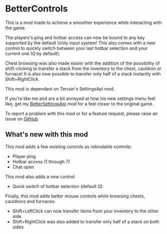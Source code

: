 # BetterControls

This is a mod made to achieve a smoother experience while interacting with the game.

The players's ping and hotbar access can now be bound to any key supported by the default Unity input system!
This also comes with a new control to quickly switch between your last hotbar selection and your current one (Q by default).

Chest browsing was also made easier with the addition of the possibility of shift-clicking to transfer a stack from the inventory to the chest, cauldron or furnace! 
It is also now possible to transfer only half of a stack instantly with Shift+RightClick.

This mod is dependant on Terrain's SettingsApi mod. 

If you're like me and are a bit annoyed at how his new settings menu feel like, get my [BetterSettingsApi](https://muck.thunderstore.io/package/MrBoxxy/BetterSettingsApi/ "Thunderstore") mod for a feel closer to the original game.

To report a problem with this mod or for a feature request, please raise an issue on [GitHub](https://github.com/oliviersamson/Muck-BetterControls/issues "GitHub")

## What's new with this mod
This mod adds a few existing controls as rebindable controls:
- Player ping
- Hotbar access (1 through 7)
- Chat open

This mod also adds a new control
- Quick switch of hotbar selection (default Q)

Finally, this mod adds better mouse controls while browsing chests, cauldrons and furnaces:
- Shift+LeftClick can now transfer items from your inventory to the other side
- Shift+RightClick was also added to transfer only half of a stack on both sides
